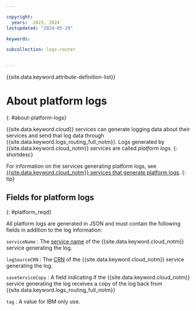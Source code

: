 ```yaml
---

copyright:
  years:  2023, 2024
lastupdated: "2024-05-29"

keywords:

subcollection: logs-router


---
```


{{site.data.keyword.attribute-definition-list}}


# About platform logs
{: #about-platform-logs}

{{site.data.keyword.cloud}} services can generate logging data about their services and send that log data through {{site.data.keyword.logs_routing_full_notm}}. Logs generated by {{site.data.keyword.cloud_notm}} services are called *platform logs*.
{: shortdesc}

For information on the services generating platform logs, see [{{site.data.keyword.cloud_notm}} services that generate platform logs](/docs/logs-router?topic=logs-router-cloud_services).
{: tip}

## Fields for platform logs
{: #platform_reqd}

All platform logs are generated in JSON and must contain the following fields in addition to the log information:

`serviceName`
:   The [service name](/docs/account?topic=account-crn#service-name-crn) of the {{site.data.keyword.cloud_notm}} service generating the log.

`logSourceCRN`
:   The [CRN](/docs/account?topic=account-crn) of the {{site.data.keyword.cloud_notm}} service generating the log.

`saveServiceCopy`
:   A field indicating if the {{site.data.keyword.cloud_notm}} service generating the log receives a copy of the log back from {{site.data.keyword.logs_routing_full_notm}}

`tag`
:   A value for IBM only use.
